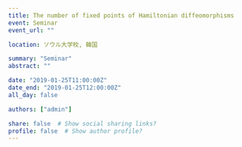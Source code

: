 ```yaml
---
title: The number of fixed points of Hamiltonian diffeomorphisms
event: Seminar
event_url: ""

location: ソウル大学校, 韓国

summary: "Seminar"
abstract: ""

date: "2019-01-25T11:00:00Z"
date_end: "2019-01-25T12:00:00Z"
all_day: false

authors: ["admin"]

share: false  # Show social sharing links?
profile: false  # Show author profile?
---
```

